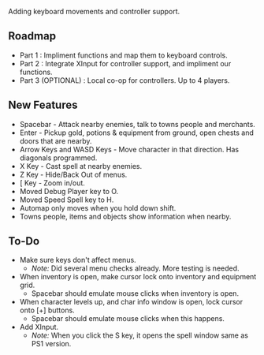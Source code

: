 Adding keyboard movements and controller support.

## Roadmap

- Part 1 : Impliment functions and map them to keyboard controls.
- Part 2 : Integrate XInput for controller support, and impliment our functions.
- Part 3 (OPTIONAL) : Local co-op for controllers. Up to 4 players.

## New Features

- Spacebar - Attack nearby enemies, talk to towns people and merchants.
- Enter - Pickup gold, potions & equipment from ground, open chests and doors that are nearby.
- Arrow Keys and WASD Keys - Move character in that direction. Has diagonals programmed.
- X Key - Cast spell at nearby enemies.
- Z Key - Hide/Back Out of menus.
- [ Key - Zoom in/out.
- Moved Debug Player key to O.
- Moved Speed Spell key to H.
- Automap only moves when you hold down shift.
- Towns people, items and objects show information when nearby.

## To-Do

- Make sure keys don't affect menus.
  - _Note:_ Did several menu checks already. More testing is needed.
- When inventory is open, make cursor lock onto inventory and equipment grid.
  - Spacebar should emulate mouse clicks when inventory is open.
- When character levels up, and char info window is open, lock cursor onto [+] buttons.
  - Spacebar should emulate mouse clicks when this happens.
- Add XInput.
  - _Note:_ When you click the S key, it opens the spell window same as PS1 version.
